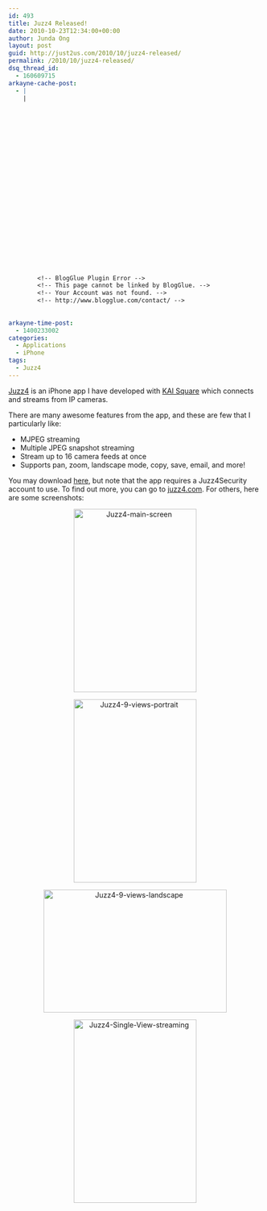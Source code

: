 ```yaml
---
id: 493
title: Juzz4 Released!
date: 2010-10-23T12:34:00+00:00
author: Junda Ong
layout: post
guid: http://just2us.com/2010/10/juzz4-released/
permalink: /2010/10/juzz4-released/
dsq_thread_id:
  - 160609715
arkayne-cache-post:
  - |
    |
        
        
        
        
        
        
        
        
        
        
        
        
        
        
        
        
        
        
        
        
        
        
        
        <!-- BlogGlue Plugin Error -->
        <!-- This page cannot be linked by BlogGlue. -->
        <!-- Your Account was not found. -->
        <!-- http://www.blogglue.com/contact/ -->
        
        
arkayne-time-post:
  - 1400233002
categories:
  - Applications
  - iPhone
tags:
  - Juzz4
---
```

<a href="http://itunes.apple.com/sg/app/juzz4/id396108982?mt=8" onclick="__gaTracker('send', 'event', 'outbound-article', 'http://itunes.apple.com/sg/app/juzz4/id396108982?mt=8', 'Juzz4');">Juzz4</a> is an iPhone app I have developed with <a href="http://www.kaisquare.com" onclick="__gaTracker('send', 'event', 'outbound-article', 'http://www.kaisquare.com', 'KAI Square');">KAI Square</a> which connects and streams from IP cameras.

There are many awesome features from the app, and these are few that I particularly like:

  * MJPEG streaming 
  * Multiple JPEG snapshot streaming 
  * Stream up to 16 camera feeds at once 
  * Supports pan, zoom, landscape mode, copy, save, email, and more!

You may download <a href="http://itunes.apple.com/sg/app/juzz4/id396108982?mt=8" onclick="__gaTracker('send', 'event', 'outbound-article', 'http://itunes.apple.com/sg/app/juzz4/id396108982?mt=8', 'here');">here</a>, but note that the app requires a Juzz4Security account to use. To find out more, you can go to <a href="http://www.juzz4.com" onclick="__gaTracker('send', 'event', 'outbound-article', 'http://www.juzz4.com', 'juzz4.com');">juzz4.com</a>. For others, here are some screenshots:

<p align="center">
  <a href="http://just2us.com/wp-content/uploads/2010/10/Juzz4-main-screen.jpg" onclick="__gaTracker('send', 'event', 'outbound-article', 'http://just2us.com/wp-content/uploads/2010/10/Juzz4-main-screen.jpg', '');"><img style="border-bottom: 0px; border-left: 0px; padding-left: 0px; padding-right: 0px; display: inline; border-top: 0px; border-right: 0px; padding-top: 0px" title="Juzz4-main-screen" border="0" alt="Juzz4-main-screen" src="http://just2us.com/wp-content/uploads/2010/10/Juzz4-main-screen_thumb.jpg" width="244" height="364" /></a>
</p>

<p align="center">
  <a href="http://just2us.com/wp-content/uploads/2010/10/Juzz4-9-views-portrait.jpg" onclick="__gaTracker('send', 'event', 'outbound-article', 'http://just2us.com/wp-content/uploads/2010/10/Juzz4-9-views-portrait.jpg', '');"><img style="background-image: none; border-bottom: 0px; border-left: 0px; padding-left: 0px; padding-right: 0px; display: inline; border-top: 0px; border-right: 0px; padding-top: 0px" title="Juzz4-9-views-portrait" border="0" alt="Juzz4-9-views-portrait" src="http://just2us.com/wp-content/uploads/2010/10/Juzz4-9-views-portrait_thumb.jpg" width="244" height="364" /></a>
</p>

<p align="center">
  <a href="http://just2us.com/wp-content/uploads/2010/10/Juzz4-9-views-landscape.jpg" onclick="__gaTracker('send', 'event', 'outbound-article', 'http://just2us.com/wp-content/uploads/2010/10/Juzz4-9-views-landscape.jpg', '');"><img style="background-image: none; border-bottom: 0px; border-left: 0px; padding-left: 0px; padding-right: 0px; display: inline; border-top: 0px; border-right: 0px; padding-top: 0px" title="Juzz4-9-views-landscape" border="0" alt="Juzz4-9-views-landscape" src="http://just2us.com/wp-content/uploads/2010/10/Juzz4-9-views-landscape_thumb.jpg" width="364" height="244" /></a>
</p>

<p align="center">
  <a href="http://just2us.com/wp-content/uploads/2010/10/Juzz4-Single-View-streaming.jpg" onclick="__gaTracker('send', 'event', 'outbound-article', 'http://just2us.com/wp-content/uploads/2010/10/Juzz4-Single-View-streaming.jpg', '');"><img style="background-image: none; border-bottom: 0px; border-left: 0px; padding-left: 0px; padding-right: 0px; display: inline; border-top: 0px; border-right: 0px; padding-top: 0px" title="Juzz4-Single-View-streaming" border="0" alt="Juzz4-Single-View-streaming" src="http://just2us.com/wp-content/uploads/2010/10/Juzz4-Single-View-streaming_thumb.jpg" width="244" height="364" /></a>
</p>

<div style="font-size:0px;height:0px;line-height:0px;margin:0;padding:0;clear:both">
</div>